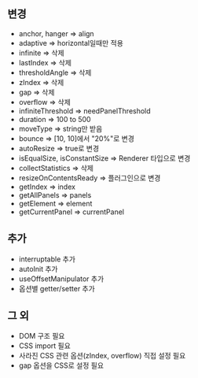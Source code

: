 ## 변경
- anchor, hanger => align
- adaptive => horizontal일때만 적용
- infinite => 삭제
- lastIndex => 삭제
- thresholdAngle => 삭제
- zIndex => 삭제
- gap => 삭제
- overflow => 삭제
- infiniteThreshold => needPanelThreshold
- duration => 100 to 500
- moveType => string만 받음
- bounce => [10, 10]에서 "20%"로 변경
- autoResize => true로 변경
- isEqualSize, isConstantSize => Renderer 타입으로 변경
- collectStatistics => 삭제
- resizeOnContentsReady => 플러그인으로 변경
- getIndex => index
- getAllPanels => panels
- getElement => element
- getCurrentPanel => currentPanel

## 추가
- interruptable 추가
- autoInit 추가
- useOffsetManipulator 추가
- 옵션별 getter/setter 추가

## 그 외
- DOM 구조 필요
- CSS import 필요
- 사라진 CSS 관련 옵션(zIndex, overflow) 직접 설정 필요
- gap 옵션을 CSS로 설정 필요
